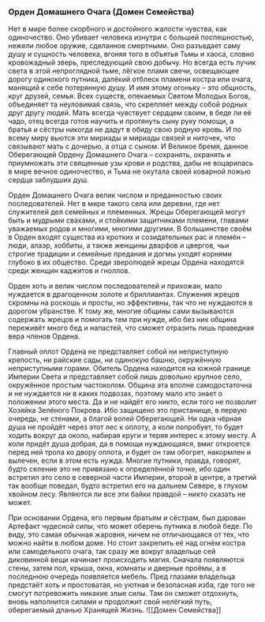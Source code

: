 ###  Орден Домашнего Очага (Домен Семейства)

Нет в мире более скорбного и достойного жалости чувства, как одиночество. Оно убивает человека изнутри с большей поспешностью, нежели любое оружие, сделанное смертными. Оно разъедает саму душу и сущность человека, вгоняя того в объятья Тьмы и хаоса, словно кровожадный зверь, преследующий свою добычу. Но всегда есть лучик света в этой непроглядной тьме, лёгкое пламя свечи, освещающее дорогу одинокого путника, далёкий отблеск пламени костра или очага, манящий к себе потерянную душу. И имя этому огоньку – это общность, круг друзей, семья. Всех существ, опекаемых Светом Молодых Богов, объединяет та неуловимая связь, что скрепляет между собой родных друг другу людей. Мать всегда чувствует сердцем своим, в беде ли её чадо, отец всегда готов научить и протянуть сыну руку помощи, а братья и сёстры никогда не дадут в обиду свою родную кровь. И по всему миру вьются эти мириады и мириады связей и ниточек, что связывают мать с дочерью, а отца с сыном. И Великое бремя, данное Оберегающей Ордену Домашнего Очага – сохранять, охранять и приумножать эти священные узы крови и родства, дабы не воцарилась в мире вечное одиночество, и Тьма не окутала своей коварной ложью сердца заблудших душ.

Орден Домашнего Очага велик числом и преданностью своих последователей. Нет в мире такого села или деревни, где нет служителей дел семейных и племенных. Жрецы Оберегающей могут быть и мудрыми свахами, и стойкими защитниками племени, главами уважаемых родов и многими, многими другими. В большинстве своём в Орден входят существа из кротких и созидательных рас и племён – люди, алаэр, хоббиты, а также женщины дварфов и цвергов, чьи строгие традиции и семейные предания и догмы уходят корнями глубоко в их общество. Среди зверолюдей жрецы Ордена находятся среди женщин каджитов и гноллов.

Орден хоть и велик числом последователей и прихожан, мало нуждается в драгоценном золоте и бриллиантах. Служения жрецов скромны на роскошь и просты, но эффективны, так что не нуждаются в дорогом убранстве. К тому же, многие общины сами вызываются содержать жрецов и помогать тем при нужде, ибо без них община переживёт много бед и напастей, что сможет отразить лишь праведная вера членов Ордена.

Главный оплот Ордена не представляет собой ни неприступную крепость, ни райские сады, ни одинокую башню, окружённую неприступными горами. Обитель Ордена находится на южной границе Империи Света и представляет собой лишь довольно крупное село, окружённое простым частоколом. Община эта вполне самодостаточна и не нуждается ни в каких подвозах, поэтому мало кто знает о положении этого места. Да и не найдёт его никто, если того не позволит Хозяйка Зелёного Покрова. Ибо защищено это пристанище, в первую очередь, не стенами, а благой волей Оберегающей. Ни одна чёрная душа не пройдёт через этот лес к оплоту, а коли попробует, то будет ходить вокруг да около, набирая круги и теряя интерес к этому месту. А коли придёт душа добрая, да в помощи нуждающаяся, вмиг откроется перед ней тропа ко двору оплота, и будет он там обогрет, накормлен и вылечен, если в этом есть нужда. Многие путники, правда, говорят, будто селение это не привязано к определённой точке, ибо один встретил это село в северной части Империи, второй в центре, а третий так вообще поведал, будто встретил его на дальнем Севере, в глухом хвойном лесу. Являются ли все эти байки правдой – никто сказать не может.

При основании Ордена, его первым братьям и сёстрам, был дарован Артефакт чудесной силы, что может оберечь путника в любой беде. По виду, это самая обычная жаровня, ничем не отличающаяся от тех, что можно найти в любом доме. Но стоит закрепить её над огнём костра или самодельного очага, так сразу же вокруг владельце сей диковинной вещи начинает происходить магия. Сначала появляются стены, затем пол, крыша, окна, комнаты и дверные проёмы, а в последнюю очередь появляется мебель. Пред глазами владельца предстаёт хоть и простоватая, но уютная и безопасная изба, где того не смогут потревожить никакие злые силы. Там он сможет отдохнуть, вновь наполнится силами и продолжит свой нелёгкий путь, оберегаемый дланью Хранящей Жизнь.
![[Домен Семейства]]
